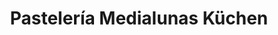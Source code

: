 ---
title: "Pastelería Medialunas Küchen"
url: /macul/pasteleria-medialunas-kuchen/
shop: panadería
---